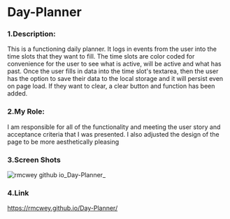 # Day-Planner
### 1.Description: 
This is a functioning daily planner. It logs in events from the user into the time slots that they want to fill. The time slots are color coded for convenience for the user to see what is active, will be active and what has past. Once the user fills in data into the time slot's textarea, then the user has the option to save their data to the local storage and it will persist even on page load. If they want to clear, a clear button and function has been added. 
<br>
### 2.My Role:
I am responsible for all of the functionality and meeting the user story and acceptance criteria that I was presented. I also adjusted the design of the page to be more aesthetically pleasing
<br>
### 3.Screen Shots
![rmcwey github io_Day-Planner_](https://user-images.githubusercontent.com/95650769/152232705-8e865c6a-a32e-499e-9e4a-7e611b90bdf7.png)
### 4.Link
https://rmcwey.github.io/Day-Planner/
